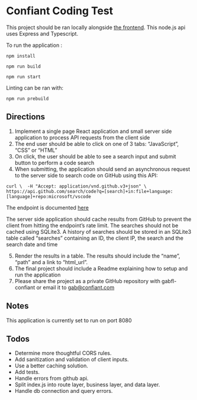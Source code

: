 # Confiant Coding Test

This project should be ran locally alongside [the frontend](https://github.com/rachelrj/confiant-coding-test).
This node.js api uses Express and Typescript.

To run the application :

```
npm install

npm run build

npm run start
```

Linting can be ran with:

``
npm run prebuild
``

## Directions

1) Implement a single page React application and small server side application to process API requests from the client side 
2) The end user should be able to click on one of 3 tabs: “JavaScript”, “CSS” or “HTML” 
3) On click, the user should be able to see a search input and submit button to perform a code search 
4) When submitting, the application should send an asynchronous request to the server side to search code on GitHub using this API:

``
curl \ 
-H "Accept: application/vnd.github.v3+json" \ 
https://api.github.com/search/code?q=[search]+in:file+language:[language]+repo:microsoft/vscode 
``

The endpoint is documented [here](https://docs.github.com/en/free-pro-team@latest/rest/reference/search#search-code)

The server side application should cache results from GitHub to prevent the client from hitting the endpoint’s rate limit. The searches should not be cached using SQLite3. 
A history of searches should be stored in an SQLite3 table called “searches” containing an ID, the client IP, the search and the search date and time

5) Render the results in a table. The results should include the “name”, “path” and a link to “html_url”. 
6) The final project should include a Readme explaining how to setup and run the application 
7) Please share the project as a private GitHub repository with gabfl-confiant or email it to gab@confiant.com

## Notes

This application is currently set to run on port 8080

## Todos

* Determine more thoughtful CORS rules.
* Add sanitization and validation of client inputs.
* Use a better caching solution.
* Add tests.
* Handle errors from github api.
* Split index.js into route layer, business layer, and data layer.
* Handle db connection and query errors.

